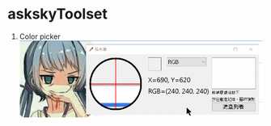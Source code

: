 # askskyToolset

1. Color picker
![Color picker](https://github.com/PDWORD/askskyToolset/blob/master/getColor.gif)
